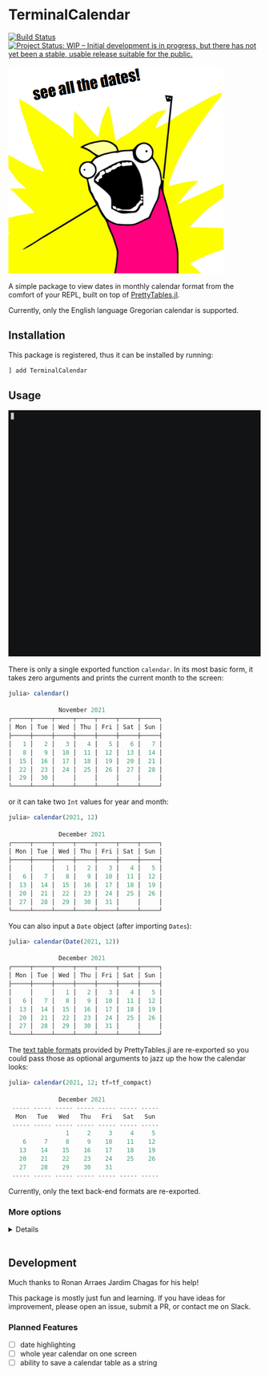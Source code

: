 # TerminalCalendar

[![Build Status](https://github.com/DimitarVanguelov/TerminalCalendar.jl/actions/workflows/CI.yml/badge.svg?branch=main)](https://github.com/DimitarVanguelov/TerminalCalendar.jl/actions/workflows/CI.yml?query=branch%3Amain)
[![Project Status: WIP – Initial development is in progress, but there has not yet been a stable, usable release suitable for the public.](https://www.repostatus.org/badges/latest/wip.svg)](https://www.repostatus.org/#wip)


![](assets/all-the-dates.png)


A simple package to view dates in monthly calendar format from the comfort of your REPL, 
built on top of [PrettyTables.jl](https://github.com/ronisbr/PrettyTables.jl).

Currently, only the English language Gregorian calendar is supported.


## Installation

This package is registered, thus it can be installed by running:

```julia
] add TerminalCalendar
```


## Usage

<img src="assets/tercal.gif" width=700/>


There is only a single exported function `calendar`. In its most basic form, 
it takes zero arguments and prints the current month to the screen:

```julia
julia> calendar()

              November 2021
┌─────┬─────┬─────┬─────┬─────┬─────┬─────┐
│ Mon │ Tue │ Wed │ Thu │ Fri │ Sat │ Sun │
├─────┼─────┼─────┼─────┼─────┼─────┼─────┤
│   1 │   2 │   3 │   4 │   5 │   6 │   7 │
│   8 │   9 │  10 │  11 │  12 │  13 │  14 │
│  15 │  16 │  17 │  18 │  19 │  20 │  21 │
│  22 │  23 │  24 │  25 │  26 │  27 │  28 │
│  29 │  30 │     │     │     │     │     │
└─────┴─────┴─────┴─────┴─────┴─────┴─────┘
```

or it can take two `Int` values for year and month:

```julia
julia> calendar(2021, 12)

              December 2021
┌─────┬─────┬─────┬─────┬─────┬─────┬─────┐
│ Mon │ Tue │ Wed │ Thu │ Fri │ Sat │ Sun │
├─────┼─────┼─────┼─────┼─────┼─────┼─────┤
│     │     │   1 │   2 │   3 │   4 │   5 │
│   6 │   7 │   8 │   9 │  10 │  11 │  12 │
│  13 │  14 │  15 │  16 │  17 │  18 │  19 │
│  20 │  21 │  22 │  23 │  24 │  25 │  26 │
│  27 │  28 │  29 │  30 │  31 │     │     │
└─────┴─────┴─────┴─────┴─────┴─────┴─────┘
```

You can also input a `Date` object (after importing `Dates`):

```julia
julia> calendar(Date(2021, 12))

              December 2021
┌─────┬─────┬─────┬─────┬─────┬─────┬─────┐
│ Mon │ Tue │ Wed │ Thu │ Fri │ Sat │ Sun │
├─────┼─────┼─────┼─────┼─────┼─────┼─────┤
│     │     │   1 │   2 │   3 │   4 │   5 │
│   6 │   7 │   8 │   9 │  10 │  11 │  12 │
│  13 │  14 │  15 │  16 │  17 │  18 │  19 │
│  20 │  21 │  22 │  23 │  24 │  25 │  26 │
│  27 │  28 │  29 │  30 │  31 │     │     │
└─────┴─────┴─────┴─────┴─────┴─────┴─────┘
```

The [text table formats](https://ronisbr.github.io/PrettyTables.jl/stable/man/text_backend/#Text-table-formats) 
provided by PrettyTables.jl are re-exported so you could pass those as optional arguments to jazz up the how the 
calendar looks:

```julia
julia> calendar(2021, 12; tf=tf_compact)

              December 2021
 ----- ----- ----- ----- ----- ----- -----
  Mon   Tue   Wed   Thu   Fri   Sat   Sun
 ----- ----- ----- ----- ----- ----- -----
                1     2     3     4     5
    6     7     8     9    10    11    12
   13    14    15    16    17    18    19
   20    21    22    23    24    25    26
   27    28    29    30    31
 ----- ----- ----- ----- ----- ----- -----

```

Currently, only the text back-end formats are re-exported.


### More options
<details>
 <summaryClick me! ></summary>
<p>

You can pass in ranges:

```julia
julia> calendar(2021, 10:12)

               October 2021
┌─────┬─────┬─────┬─────┬─────┬─────┬─────┐
│ Mon │ Tue │ Wed │ Thu │ Fri │ Sat │ Sun │
├─────┼─────┼─────┼─────┼─────┼─────┼─────┤
│     │     │     │     │   1 │   2 │   3 │
│   4 │   5 │   6 │   7 │   8 │   9 │  10 │
│  11 │  12 │  13 │  14 │  15 │  16 │  17 │
│  18 │  19 │  20 │  21 │  22 │  23 │  24 │
│  25 │  26 │  27 │  28 │  29 │  30 │  31 │
└─────┴─────┴─────┴─────┴─────┴─────┴─────┘

              November 2021
┌─────┬─────┬─────┬─────┬─────┬─────┬─────┐
│ Mon │ Tue │ Wed │ Thu │ Fri │ Sat │ Sun │
├─────┼─────┼─────┼─────┼─────┼─────┼─────┤
│   1 │   2 │   3 │   4 │   5 │   6 │   7 │
│   8 │   9 │  10 │  11 │  12 │  13 │  14 │
│  15 │  16 │  17 │  18 │  19 │  20 │  21 │
│  22 │  23 │  24 │  25 │  26 │  27 │  28 │
│  29 │  30 │     │     │     │     │     │
└─────┴─────┴─────┴─────┴─────┴─────┴─────┘

              December 2021
┌─────┬─────┬─────┬─────┬─────┬─────┬─────┐
│ Mon │ Tue │ Wed │ Thu │ Fri │ Sat │ Sun │
├─────┼─────┼─────┼─────┼─────┼─────┼─────┤
│     │     │   1 │   2 │   3 │   4 │   5 │
│   6 │   7 │   8 │   9 │  10 │  11 │  12 │
│  13 │  14 │  15 │  16 │  17 │  18 │  19 │
│  20 │  21 │  22 │  23 │  24 │  25 │  26 │
│  27 │  28 │  29 │  30 │  31 │     │     │
└─────┴─────┴─────┴─────┴─────┴─────┴─────┘
```

You can also pass in vectors of dates:

```julia
julia> febs = lastdayofmonth.(Date(2010, 2):Year(1):Date(2020, 2));
julia> leap_febs = filter(x -> day(x) == 29, febs)
3-element Vector{Date}:
 2012-02-29
 2016-02-29
 2020-02-29

julia> calendar(leap_febs)

              February 2012
┌─────┬─────┬─────┬─────┬─────┬─────┬─────┐
│ Mon │ Tue │ Wed │ Thu │ Fri │ Sat │ Sun │
├─────┼─────┼─────┼─────┼─────┼─────┼─────┤
│     │     │   1 │   2 │   3 │   4 │   5 │
│   6 │   7 │   8 │   9 │  10 │  11 │  12 │
│  13 │  14 │  15 │  16 │  17 │  18 │  19 │
│  20 │  21 │  22 │  23 │  24 │  25 │  26 │
│  27 │  28 │  29 │     │     │     │     │
└─────┴─────┴─────┴─────┴─────┴─────┴─────┘

              February 2016
┌─────┬─────┬─────┬─────┬─────┬─────┬─────┐
│ Mon │ Tue │ Wed │ Thu │ Fri │ Sat │ Sun │
├─────┼─────┼─────┼─────┼─────┼─────┼─────┤
│   1 │   2 │   3 │   4 │   5 │   6 │   7 │
│   8 │   9 │  10 │  11 │  12 │  13 │  14 │
│  15 │  16 │  17 │  18 │  19 │  20 │  21 │
│  22 │  23 │  24 │  25 │  26 │  27 │  28 │
│  29 │     │     │     │     │     │     │
└─────┴─────┴─────┴─────┴─────┴─────┴─────┘

              February 2020
┌─────┬─────┬─────┬─────┬─────┬─────┬─────┐
│ Mon │ Tue │ Wed │ Thu │ Fri │ Sat │ Sun │
├─────┼─────┼─────┼─────┼─────┼─────┼─────┤
│     │     │     │     │     │   1 │   2 │
│   3 │   4 │   5 │   6 │   7 │   8 │   9 │
│  10 │  11 │  12 │  13 │  14 │  15 │  16 │
│  17 │  18 │  19 │  20 │  21 │  22 │  23 │
│  24 │  25 │  26 │  27 │  28 │  29 │     │
└─────┴─────┴─────┴─────┴─────┴─────┴─────┘
```

You can get the calendar for a whole year simply by inputting a single `Int`:

```julia
julia> calendar(2021)

               January 2021
┌─────┬─────┬─────┬─────┬─────┬─────┬─────┐
│ Mon │ Tue │ Wed │ Thu │ Fri │ Sat │ Sun │
├─────┼─────┼─────┼─────┼─────┼─────┼─────┤
│     │     │     │     │   1 │   2 │   3 │
│   4 │   5 │   6 │   7 │   8 │   9 │  10 │
│  11 │  12 │  13 │  14 │  15 │  16 │  17 │
│  18 │  19 │  20 │  21 │  22 │  23 │  24 │
│  25 │  26 │  27 │  28 │  29 │  30 │  31 │
└─────┴─────┴─────┴─────┴─────┴─────┴─────┘

              February 2021
┌─────┬─────┬─────┬─────┬─────┬─────┬─────┐
│ Mon │ Tue │ Wed │ Thu │ Fri │ Sat │ Sun │
├─────┼─────┼─────┼─────┼─────┼─────┼─────┤
│   1 │   2 │   3 │   4 │   5 │   6 │   7 │
│   8 │   9 │  10 │  11 │  12 │  13 │  14 │
│  15 │  16 │  17 │  18 │  19 │  20 │  21 │
│  22 │  23 │  24 │  25 │  26 │  27 │  28 │
└─────┴─────┴─────┴─────┴─────┴─────┴─────┘

                March 2021
┌─────┬─────┬─────┬─────┬─────┬─────┬─────┐
│ Mon │ Tue │ Wed │ Thu │ Fri │ Sat │ Sun │
├─────┼─────┼─────┼─────┼─────┼─────┼─────┤
│   1 │   2 │   3 │   4 │   5 │   6 │   7 │
│   8 │   9 │  10 │  11 │  12 │  13 │  14 │
│  15 │  16 │  17 │  18 │  19 │  20 │  21 │
│  22 │  23 │  24 │  25 │  26 │  27 │  28 │
│  29 │  30 │  31 │     │     │     │     │
└─────┴─────┴─────┴─────┴─────┴─────┴─────┘

                April 2021
┌─────┬─────┬─────┬─────┬─────┬─────┬─────┐
│ Mon │ Tue │ Wed │ Thu │ Fri │ Sat │ Sun │
├─────┼─────┼─────┼─────┼─────┼─────┼─────┤
│     │     │     │   1 │   2 │   3 │   4 │
│   5 │   6 │   7 │   8 │   9 │  10 │  11 │
│  12 │  13 │  14 │  15 │  16 │  17 │  18 │
│  19 │  20 │  21 │  22 │  23 │  24 │  25 │
│  26 │  27 │  28 │  29 │  30 │     │     │
└─────┴─────┴─────┴─────┴─────┴─────┴─────┘

                 May 2021
┌─────┬─────┬─────┬─────┬─────┬─────┬─────┐
│ Mon │ Tue │ Wed │ Thu │ Fri │ Sat │ Sun │
├─────┼─────┼─────┼─────┼─────┼─────┼─────┤
│     │     │     │     │     │   1 │   2 │
│   3 │   4 │   5 │   6 │   7 │   8 │   9 │
│  10 │  11 │  12 │  13 │  14 │  15 │  16 │
│  17 │  18 │  19 │  20 │  21 │  22 │  23 │
│  24 │  25 │  26 │  27 │  28 │  29 │  30 │
│  31 │     │     │     │     │     │     │
└─────┴─────┴─────┴─────┴─────┴─────┴─────┘

                June 2021
┌─────┬─────┬─────┬─────┬─────┬─────┬─────┐
│ Mon │ Tue │ Wed │ Thu │ Fri │ Sat │ Sun │
├─────┼─────┼─────┼─────┼─────┼─────┼─────┤
│     │   1 │   2 │   3 │   4 │   5 │   6 │
│   7 │   8 │   9 │  10 │  11 │  12 │  13 │
│  14 │  15 │  16 │  17 │  18 │  19 │  20 │
│  21 │  22 │  23 │  24 │  25 │  26 │  27 │
│  28 │  29 │  30 │     │     │     │     │
└─────┴─────┴─────┴─────┴─────┴─────┴─────┘

                July 2021
┌─────┬─────┬─────┬─────┬─────┬─────┬─────┐
│ Mon │ Tue │ Wed │ Thu │ Fri │ Sat │ Sun │
├─────┼─────┼─────┼─────┼─────┼─────┼─────┤
│     │     │     │   1 │   2 │   3 │   4 │
│   5 │   6 │   7 │   8 │   9 │  10 │  11 │
│  12 │  13 │  14 │  15 │  16 │  17 │  18 │
│  19 │  20 │  21 │  22 │  23 │  24 │  25 │
│  26 │  27 │  28 │  29 │  30 │  31 │     │
└─────┴─────┴─────┴─────┴─────┴─────┴─────┘

               August 2021
┌─────┬─────┬─────┬─────┬─────┬─────┬─────┐
│ Mon │ Tue │ Wed │ Thu │ Fri │ Sat │ Sun │
├─────┼─────┼─────┼─────┼─────┼─────┼─────┤
│     │     │     │     │     │     │   1 │
│   2 │   3 │   4 │   5 │   6 │   7 │   8 │
│   9 │  10 │  11 │  12 │  13 │  14 │  15 │
│  16 │  17 │  18 │  19 │  20 │  21 │  22 │
│  23 │  24 │  25 │  26 │  27 │  28 │  29 │
│  30 │  31 │     │     │     │     │     │
└─────┴─────┴─────┴─────┴─────┴─────┴─────┘

              September 2021
┌─────┬─────┬─────┬─────┬─────┬─────┬─────┐
│ Mon │ Tue │ Wed │ Thu │ Fri │ Sat │ Sun │
├─────┼─────┼─────┼─────┼─────┼─────┼─────┤
│     │     │   1 │   2 │   3 │   4 │   5 │
│   6 │   7 │   8 │   9 │  10 │  11 │  12 │
│  13 │  14 │  15 │  16 │  17 │  18 │  19 │
│  20 │  21 │  22 │  23 │  24 │  25 │  26 │
│  27 │  28 │  29 │  30 │     │     │     │
└─────┴─────┴─────┴─────┴─────┴─────┴─────┘

               October 2021
┌─────┬─────┬─────┬─────┬─────┬─────┬─────┐
│ Mon │ Tue │ Wed │ Thu │ Fri │ Sat │ Sun │
├─────┼─────┼─────┼─────┼─────┼─────┼─────┤
│     │     │     │     │   1 │   2 │   3 │
│   4 │   5 │   6 │   7 │   8 │   9 │  10 │
│  11 │  12 │  13 │  14 │  15 │  16 │  17 │
│  18 │  19 │  20 │  21 │  22 │  23 │  24 │
│  25 │  26 │  27 │  28 │  29 │  30 │  31 │
└─────┴─────┴─────┴─────┴─────┴─────┴─────┘

              November 2021
┌─────┬─────┬─────┬─────┬─────┬─────┬─────┐
│ Mon │ Tue │ Wed │ Thu │ Fri │ Sat │ Sun │
├─────┼─────┼─────┼─────┼─────┼─────┼─────┤
│   1 │   2 │   3 │   4 │   5 │   6 │   7 │
│   8 │   9 │  10 │  11 │  12 │  13 │  14 │
│  15 │  16 │  17 │  18 │  19 │  20 │  21 │
│  22 │  23 │  24 │  25 │  26 │  27 │  28 │
│  29 │  30 │     │     │     │     │     │
└─────┴─────┴─────┴─────┴─────┴─────┴─────┘

              December 2021
┌─────┬─────┬─────┬─────┬─────┬─────┬─────┐
│ Mon │ Tue │ Wed │ Thu │ Fri │ Sat │ Sun │
├─────┼─────┼─────┼─────┼─────┼─────┼─────┤
│     │     │   1 │   2 │   3 │   4 │   5 │
│   6 │   7 │   8 │   9 │  10 │  11 │  12 │
│  13 │  14 │  15 │  16 │  17 │  18 │  19 │
│  20 │  21 │  22 │  23 │  24 │  25 │  26 │
│  27 │  28 │  29 │  30 │  31 │     │     │
└─────┴─────┴─────┴─────┴─────┴─────┴─────┘
```
Currently, displaying an entire year on one screen is not implemented, 
though that is a planned feature.


And there is more, just play around with it and see what works!

</p>
</details>
<br>


## Development

Much thanks to Ronan Arraes Jardim Chagas for his help!

This package is mostly just fun and learning. If you have ideas 
for improvement, please open an issue, submit a PR, or contact me 
on Slack.


### Planned Features

- [ ] date highlighting
- [ ] whole year calendar on one screen
- [ ] ability to save a calendar table as a string
